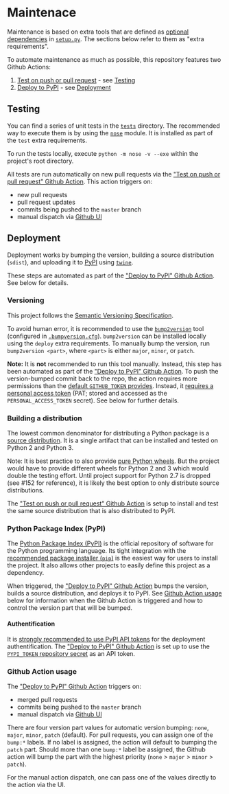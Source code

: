 # Maintenace

Maintenance is based on extra tools that are defined as [optional dependencies](https://setuptools.readthedocs.io/en/latest/userguide/dependency_management.html#optional-dependencies) in [`setup.py`](setup.py).
The sections below refer to them as "extra requirements".

To automate maintenance as much as possible, this repository features two Github Actions:
1. [Test on push or pull request](.github/workflows/test.yml) - see [Testing](#testing)
1. [Deploy to PyPI](.github/workflows/deploy.yml) - see [Deployment](#deployment)

## Testing

You can find a series of unit tests in the [`tests`](tests) directory. The recommended
way to execute them is by using the [`nose`](https://nose.readthedocs.io/en/latest/)
module. It is installed as part of the `test` extra requirements.

To run the tests locally, execute `python -m nose -v --exe` within the project's root directory.

All tests are run automatically on new pull requests via the
["Test on push or pull request" Github Action](.github/workflows/test.yml). This action
triggers on:
- new pull requests
- pull request updates
- commits being pushed to the `master` branch
- manual dispatch via [Github UI](https://github.com/zeromq/pyre/actions/workflows/test.yml)

## Deployment

Deployment works by bumping the version, building a source distribution (`sdist`), and
uploading it to [PyPI](https://pypi.org/project/zeromq-pyre/) using [`twine`](https://twine.readthedocs.io/).

These steps are automated as part of the ["Deploy to PyPI" Github Action](.github/workflows/deploy.yml).
See below for details.

### Versioning

This project follows the [Semantic Versioning Specification](https://semver.org/).

To avoid human error, it is recommended to use the
[`bump2version`](https://github.com/c4urself/bump2version) tool (configured in
[`.bumpversion.cfg`](.bumpversion.cfg)). `bump2version` can be installed locally using
the `deploy` extra requirements. To manually bump the version, run `bump2version <part>`,
where `<part>` is either `major`, `minor`, or `patch`.

**Note:** It is **not** recommended to run this tool manually. Instead, this step has
been automated as part of the ["Deploy to PyPI" Github Action](.github/workflows/deploy.yml).
To push the version-bumped commit back to the repo, the action requires more permissions
than the [default `GITHUB_TOKEN` provides](https://github.com/zeromq/pyre/pull/155#issuecomment-861020168). 
Instead, it [requires a personal access token](https://docs.github.com/en/actions/reference/authentication-in-a-workflow#granting-additional-permissions)
(PAT; stored and accessed as the `PERSONAL_ACCESS_TOKEN` secret). See below for further details.

### Building a distribution

The lowest common denominator for distributing a Python package is a [source distribution](https://packaging.python.org/guides/distributing-packages-using-setuptools/#source-distributions).
It is a single artifact that can be installed and tested on Python 2 and Python 3.

Note: It is best practice to also provide [pure Python wheels](https://packaging.python.org/guides/distributing-packages-using-setuptools/#pure-python-wheels).
But the project would have to provide different wheels for Python 2 and 3 which would
double the testing effort. Until project support for Python 2.7 is dropped (see #152 for
reference), it is likely the best option to only distribute source distributions.

The ["Test on push or pull request" Github Action](.github/workflows/test.yml) is
setup to install and test the same source distribution that is also distributed to PyPI.

### Python Package Index (PyPI)

The [Python Package Index (PyPI)](https://pypi.org/) is the official repository of
software for the Python programming language. Its tight integration with the [recommended
package installer (`pip`)](https://pypi.org/project/pip/) is the easiest way for users
to install the project. It also allows other projects to easily define this project as
a dependency.

When triggered, the ["Deploy to PyPI" Github Action](.github/workflows/deploy.yml) bumps
the version, builds a source distribution, and deploys it to PyPI. See [Github Action usage](#github-action-usage)
below for information when the Github Action is triggered and how to control the version
part that will be bumped.

#### Authentification

It is [strongly recommended to use PyPI API tokens](https://pypi.org/help/#apitoken) for
the deployment authentification. The ["Deploy to PyPI" Github Action](.github/workflows/deploy.yml)
is set up to use the [`PYPI_TOKEN` repository secret](https://github.com/zeromq/pyre/settings/secrets/actions)
as an API token.

### Github Action usage

The ["Deploy to PyPI" Github Action](.github/workflows/deploy.yml) triggers on:
- merged pull requests
- commits being pushed to the `master` branch
- manual dispatch via [Github UI](https://github.com/zeromq/pyre/actions/workflows/deploy.yml)

There are four version part values for automatic version bumping: `none`, `major`,
`minor`, `patch` (default).  For pull requests, you can assign one of the `bump:*`
labels. If no label is assigned, the action will default to bumping the `patch` part.
Should more than one `bump:*` label be assigned, the Github action will bump
the part with the highest priority (`none` > `major` > `minor` > `patch`).

For the manual action dispatch, one can pass one of the values directly to the action
via the UI.
